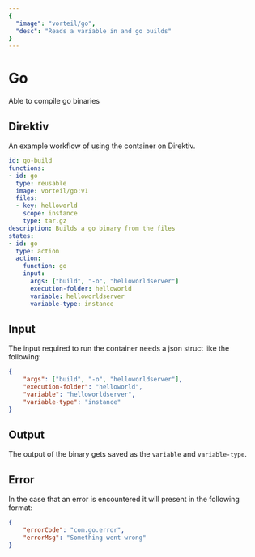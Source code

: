 ```yaml
---
{
  "image": "vorteil/go",
  "desc": "Reads a variable in and go builds"
}
---
```


# Go

Able to compile go binaries

## Direktiv

An example workflow of using the container on Direktiv.

```yaml
id: go-build
functions:
- id: go
  type: reusable
  image: vorteil/go:v1
  files:
  - key: helloworld
    scope: instance
    type: tar.gz
description: Builds a go binary from the files
states:
- id: go
  type: action
  action:
    function: go
    input:
      args: ["build", "-o", "helloworldserver"]
      execution-folder: helloworld
      variable: helloworldserver
      variable-type: instance
```

## Input

The input required to run the container needs a json struct like the following:

```json
{
    "args": ["build", "-o", "helloworldserver"],
    "execution-folder": "helloworld",
    "variable": "helloworldserver",
    "variable-type": "instance"
}
```

## Output

The output of the binary gets saved as the `variable` and `variable-type`.

## Error

In the case that an error is encountered it will present in the following format:

```json
{
    "errorCode": "com.go.error",
    "errorMsg": "Something went wrong"
}
```